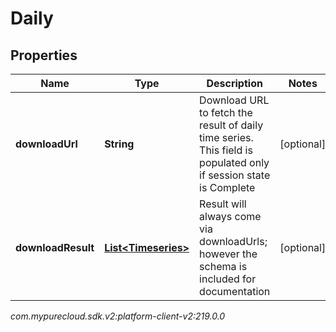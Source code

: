 # Daily


## Properties

| Name | Type | Description | Notes |
| ------------ | ------------- | ------------- | ------------- |
| **downloadUrl** | **String** | Download URL to fetch the result of daily time series. This field is populated only if session state is Complete |  [optional] |
| **downloadResult** | [**List&lt;Timeseries&gt;**](Timeseries) | Result will always come via downloadUrls; however the schema is included for documentation |  [optional] |




_com.mypurecloud.sdk.v2:platform-client-v2:219.0.0_
